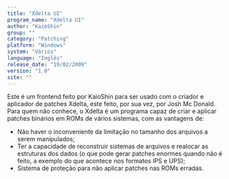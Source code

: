 ```yaml
---
title: "Xdelta UI"
program_name: "Xdelta UI"
author: "KaioShin"
group: ""
category: "Patching"
platform: "Windows"
system: "Vários"
language: "Inglês"
release_date: "19/02/2009"
version: "1.0"
site: ""
---
```

Este é um frontend feito por KaioShin para ser usado com o criador e aplicador de patches Xdelta, este feito, por sua vez, por Josh Mc Donald. Para quem não conhece, o Xdelta é um programa capaz de criar e aplicar patches binários em ROMs de vários sistemas, com as vantagens de:

- Não haver o inconveniente da limitação no tamanho dos arquivos a serem manipulados;
- Ter a capacidade de reconstruir sistemas de arquivos e realocar as estruturas dos dados (o que pode gerar patches enormes quando não é feito, a exemplo do que acontece nos formatos IPS e UPS);
- Sistema de proteção para não aplicar patches nas ROMs erradas.
